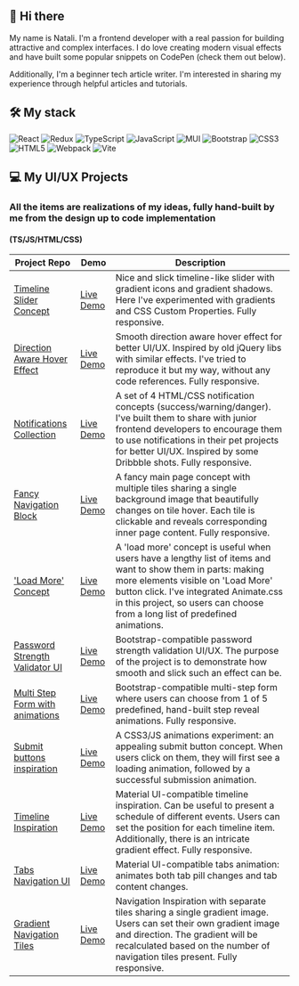 ## 👋 Hi there 

My name is Natali. I'm a frontend developer with a real passion for building attractive and complex interfaces. I do love creating modern visual effects and have built some popular snippets on CodePen (check them out below).

Additionally, I'm a beginner tech article writer. I'm interested in sharing my experience through helpful articles and tutorials.

## 🛠️ My stack

![React](https://img.shields.io/badge/react-%2320232a.svg?style=for-the-badge&logo=react&logoColor=%2361DAFB)
![Redux](https://img.shields.io/badge/redux-%23593d88.svg?style=for-the-badge&logo=redux&logoColor=white)
![TypeScript](https://img.shields.io/badge/typescript-%23007ACC.svg?style=for-the-badge&logo=typescript&logoColor=white)
![JavaScript](https://img.shields.io/badge/javascript-%23323330.svg?style=for-the-badge&logo=javascript&logoColor=%23F7DF1E)
![MUI](https://img.shields.io/badge/MUI-%230081CB.svg?style=for-the-badge&logo=mui&logoColor=white)
![Bootstrap](https://img.shields.io/badge/bootstrap-%23563D7C.svg?style=for-the-badge&logo=bootstrap&logoColor=white)
![CSS3](https://img.shields.io/badge/css3-%231572B6.svg?style=for-the-badge&logo=css3&logoColor=white)
![HTML5](https://img.shields.io/badge/html5-%23E34F26.svg?style=for-the-badge&logo=html5&logoColor=white)
![Webpack](https://img.shields.io/badge/webpack-%238DD6F9.svg?style=for-the-badge&logo=webpack&logoColor=black)
![Vite](https://img.shields.io/badge/vite-%23646CFF.svg?style=for-the-badge&logo=vite&logoColor=white)

## 💻 My UI/UX Projects
### All the items are realizations of my ideas, fully hand-built by me from the design up to code implementation
#### (TS/JS/HTML/CSS)

| Project Repo | Demo | Description |
| -- | -- | -- |
| [Timeline Slider Concept](https://github.com/nat-davydova/timeline-slider-concept) | [Live Demo](https://codepen.io/nat-davydova/full/ExewJBV) | Nice and slick timeline-like slider with gradient icons and gradient shadows. Here I've experimented with gradients and CSS Custom Properties. Fully responsive.|
| [Direction Aware Hover Effect](https://github.com/nat-davydova/direction-aware-hover) | [Live Demo](https://codepen.io/nat-davydova/full/YzvMNYO) | Smooth direction aware hover effect for better UI/UX. Inspired by old jQuery libs with similar effects. I've tried to reproduce it but my way, without any code references. Fully responsive.|
| [Notifications Collection](https://github.com/nat-davydova/notifications-collection) | [Live Demo](https://codepen.io/nat-davydova/full/QWQvJjB) | A set of 4 HTML/CSS notification concepts (success/warning/danger). I've built them to share with junior frontend developers to encourage them to use notifications in their pet projects for better UI/UX. Inspired by some Dribbble shots. Fully responsive. |
| [Fancy Navigation Block](https://github.com/nat-davydova/fancy-navigation-block) | [Live Demo](https://codepen.io/nat-davydova/full/zYPBRbm) | A fancy main page concept with multiple tiles sharing a single background image that beautifully changes on tile hover. Each tile is clickable and reveals corresponding inner page content. Fully responsive.|
| ['Load More' Concept](https://github.com/nat-davydova/load-more-concept) | [Live Demo](https://codepen.io/nat-davydova/full/XWKxJyd) | A 'load more' concept is useful when users have a lengthy list of items and want to show them in parts: making more elements visible on 'Load More' button click. I've integrated Animate.css in this project, so users can choose from a long list of predefined animations. |
| [Password Strength Validator UI](https://github.com/nat-davydova/password-strength) | [Live Demo](https://codepen.io/nat-davydova/full/yLyXogO) | Bootstrap-compatible password strength validation UI/UX. The purpose of the project is to demonstrate how smooth and slick such an effect can be. |
| [Multi Step Form with animations](https://github.com/nat-davydova/multisteps-form) | [Live Demo](https://codepen.io/nat-davydova/full/PoYXZxg) | Bootstrap-compatible multi-step form where users can choose from 1 of 5 predefined, hand-built step reveal animations. Fully responsive. |
| [Submit buttons inspiration](https://github.com/nat-davydova/submit-buttons) | [Live Demo](https://codepen.io/nat-davydova/full/pozRMrx) | A CSS3/JS animations experiment: an appealing submit button concept. When users click on them, they will first see a loading animation, followed by a successful submission animation. |
| [Timeline Inspiration](https://github.com/nat-davydova/timeline) | [Live Demo](https://codepen.io/nat-davydova/full/xxKOdvv) | Material UI-compatible timeline inspiration. Can be useful to present a schedule of different events. Users can set the position for each timeline item. Additionally, there is an intricate gradient effect. Fully responsive. |
| [Tabs Navigation UI](https://github.com/nat-davydova/tab-navigation) | [Live Demo](https://codepen.io/nat-davydova/full/PMJJRM) | Material UI-compatible tabs animation: animates both tab pill changes and tab content changes. |
| [Gradient Navigation Tiles](https://github.com/nat-davydova/gradient-navigation) | [Live Demo](https://codepen.io/nat-davydova/full/mNOMBV) | Navigation Inspiration with separate tiles sharing a single gradient image. Users can set their own gradient image and direction. The gradient will be recalculated based on the number of navigation tiles present. Fully responsive. |
